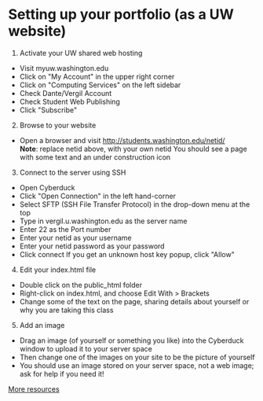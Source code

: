 # Setting up your portfolio (as a UW website)
1. Activate your UW shared web hosting
 * Visit myuw.washington.edu
 * Click on "My Account" in the upper right corner
 * Click on "Computing Services" on the left sidebar
 * Check Dante/Vergil Account
 * Check Student Web Publishing
 * Click "Subscribe"

2. Browse to your website
 * Open a browser and visit http://students.washington.edu/netid/  
  __Note__: replace netid above, with your own netid 
  You should see a page with some text and an under construction icon

3. Connect to the server using SSH
 * Open Cyberduck
 * Click "Open Connection" in the left hand-corner
 * Select SFTP (SSH File Transfer Protocol) in the drop-down menu at the top
 * Type in vergil.u.washington.edu as the server name
 * Enter 22 as the Port number
 * Enter your netid as your username
 * Enter your netid password as your password
 * Click connect
  If you get an unknown host key popup, click "Allow"
			
4. Edit your index.html file
 * Double click on the public_html folder
 * Right-click on index.html, and choose Edit With > Brackets
 * Change some of the text on the page, sharing details about yourself or why you are taking this class

5. Add an image
 * Drag an image (of yourself or something you like) into the Cyberduck window to upload it to your server space
 * Then change one of the images on your site to be the picture of yourself
 * You should use an image stored on your server space, not a web image; ask for help if you need it!


[More resources](https://itconnect.uw.edu/connect/web-publishing/shared-hosting/)